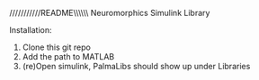 ///////////README\\\\\\\\\\\\
Neuromorphics Simulink Library

Installation:
1. Clone this git repo
2. Add the path to MATLAB
3. (re)Open simulink, PalmaLibs should show up under Libraries